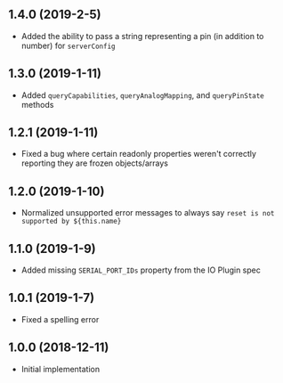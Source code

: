 ## 1.4.0 (2019-2-5)

- Added the ability to pass a string representing a pin (in addition to number) for `serverConfig`

## 1.3.0 (2019-1-11)

- Added `queryCapabilities`, `queryAnalogMapping`, and `queryPinState` methods

## 1.2.1 (2019-1-11)

- Fixed a bug where certain readonly properties weren't correctly reporting they are frozen objects/arrays

## 1.2.0 (2019-1-10)

- Normalized unsupported error messages to always say `reset is not supported by ${this.name}`

## 1.1.0 (2019-1-9)

- Added missing `SERIAL_PORT_IDs` property from the IO Plugin spec

## 1.0.1 (2019-1-7)

- Fixed a spelling error

## 1.0.0 (2018-12-11)

- Initial implementation
